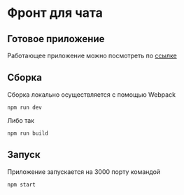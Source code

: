 # Фронт для чата
## Готовое приложение
Работающее приложение можно посмотреть по [ссылке](https://quiet-mesa-02189.herokuapp.com/)
## Сборка
Сборка локально осуществляется с помощью Webpack

`npm run dev`

Либо так

`npm run build`

## Запуск
Приложение запускается на 3000 порту командой

`npm start`
